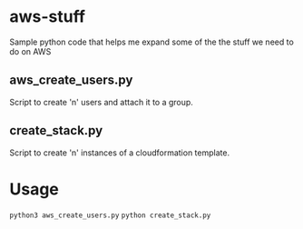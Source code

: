 # aws-stuff

Sample python code that helps me expand some of the the stuff we need to do on AWS

## aws_create_users.py
Script to create 'n' users and attach it to a group.

## create_stack.py
Script to create 'n' instances of a cloudformation template.

# Usage

`python3 aws_create_users.py`
`python create_stack.py`